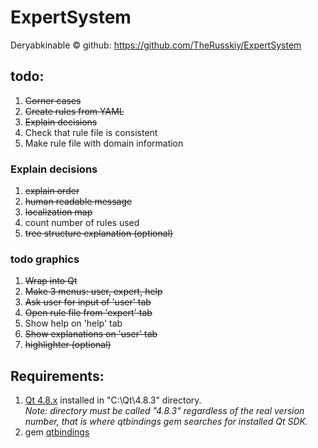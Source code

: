 ExpertSystem
============

Deryabkinable ©
github: https://github.com/TheRusskiy/ExpertSystem


## todo:
  1. <del>Corner cases</del>
  2. <del>Create rules from YAML</del>
  3. <del>Explain decisions</del>
  4. Check that rule file is consistent
  5. Make rule file with domain information

### Explain decisions
  1. <del>explain order</del>
  2. <del>human readable message</del>
  3. <del>localization map</del>
  4. count number of rules used
  5. <del>tree structure explanation (optional)</del>

### todo graphics
  1. <del>Wrap into Qt</del>
  2. <del>Make 3 menus: user, expert, help</del>
  3. <del>Ask user for input of 'user' tab<del>
  4. <del>Open rule file from 'expert' tab</del>
  5. Show help on 'help' tab
  6. <del>Show explanations on 'user' tab</del>
  7. <del>highlighter (optional)</del>

## Requirements:
  1. <a href = "http://qt-project.org/downloads">Qt 4.8.x</a> installed in "C:\Qt\4.8.3" directory.
   <br> <i>Note: directory must be called "4.8.3" regardless of the real version number, that is where qtbindings gem searches for installed Qt SDK.</i>
  2. gem <a href="https://github.com/ryanmelt/qtbindings">qtbindings </a>
